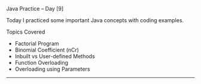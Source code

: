  Java Practice – Day [9]

Today I practiced some important Java concepts with coding examples.  

 Topics Covered  
- Factorial Program  
- Binomial Coefficient (nCr)  
- Inbuilt vs User-defined Methods  
- Function Overloading  
- Overloading using Parameters  

---